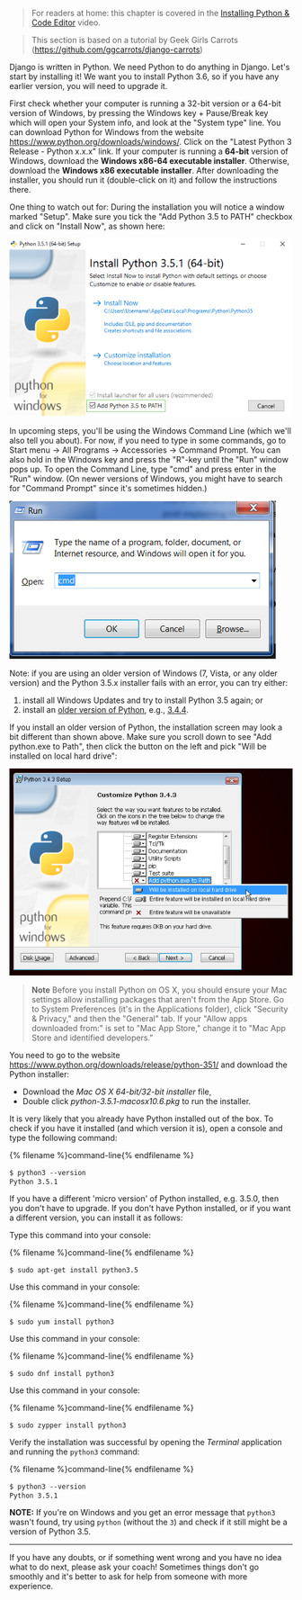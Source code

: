 > For readers at home: this chapter is covered in the [Installing Python & Code Editor](https://www.youtube.com/watch?v=pVTaqzKZCdA) video.

> This section is based on a tutorial by Geek Girls Carrots (https://github.com/ggcarrots/django-carrots)

Django is written in Python. We need Python to do anything in Django. Let's start by installing it! We want you to install Python 3.6, so if you have any earlier version, you will need to upgrade it.


<!--sec data-title="Windows" data-id="python_windows" data-collapse=true ces-->

First check whether your computer is running a 32-bit version or a 64-bit version of Windows, by pressing the Windows key + Pause/Break key which will open your System info, and look at the "System type" line. You can download Python for Windows from the website https://www.python.org/downloads/windows/. Click on the "Latest Python 3 Release - Python x.x.x" link. If your computer is running a **64-bit** version of Windows, download the **Windows x86-64 executable installer**. Otherwise, download the **Windows x86 executable installer**. After downloading the installer, you should run it (double-click on it) and follow the instructions there.

One thing to watch out for: During the installation you will notice a window marked "Setup". Make sure you tick the "Add Python 3.5 to PATH" checkbox and click on "Install Now", as shown here:

![Don't forget to add Python to the Path](../python_installation/images/python-installation-options.png)

In upcoming steps, you'll be using the Windows Command Line (which we'll also tell you about). For now, if you need to type in some commands, go to Start menu → All Programs → Accessories → Command Prompt. You can also hold in the Windows key and press the "R"-key until the "Run" window pops up. To open the Command Line, type "cmd" and press enter in the "Run" window. (On newer versions of Windows, you might have to search for "Command Prompt" since it's sometimes hidden.)

![Type "cmd" in the "Run" window](../python_installation/images/windows-plus-r.png)

Note: if you are using an older version of Windows (7, Vista, or any older version) and the Python 3.5.x installer fails with an error, you can try either:
1. install all Windows Updates and try to install Python 3.5 again; or
2. install an [older version of Python](https://www.python.org/downloads/windows/), e.g., [3.4.4](https://www.python.org/downloads/release/python-344/).

If you install an older version of Python, the installation screen may look a bit different than shown above. Make sure you scroll down to see "Add python.exe to Path", then click the button on the left and pick "Will be installed on local hard drive":

![Add Python to the Path, older versions](../python_installation/images/add_python_to_windows_path.png)

<!--endsec-->

<!--sec data-title="OS X" data-id="python_OSX"
data-collapse=true ces-->

> **Note** Before you install Python on OS X, you should ensure your Mac settings allow installing packages that aren't from the App Store. Go to System Preferences (it's in the Applications folder), click "Security & Privacy," and then the "General" tab. If your "Allow apps downloaded from:" is set to "Mac App Store," change it to "Mac App Store and identified developers."

You need to go to the website https://www.python.org/downloads/release/python-351/ and download the Python installer:

* Download the *Mac OS X 64-bit/32-bit installer* file,
* Double click *python-3.5.1-macosx10.6.pkg* to run the installer.

<!--endsec-->

<!--sec data-title="Linux" data-id="python_linux"
data-collapse=true ces-->

It is very likely that you already have Python installed out of the box. To check if you have it installed (and which version it is), open a console and type the following command:

{% filename %}command-line{% endfilename %}
```
$ python3 --version
Python 3.5.1
```

If you have a different 'micro version' of Python installed, e.g. 3.5.0, then you don't have to upgrade. If you don't have Python installed, or if you want a different version, you can install it as follows:


<!--endsec-->

<!--sec data-title="Debian or Ubuntu" data-id="python_debian"
data-collapse=true ces-->

Type this command into your console:

{% filename %}command-line{% endfilename %}
```
$ sudo apt-get install python3.5
```

<!--endsec-->

<!--sec data-title="Fedora (up to 21)" data-id="python_fedora"
data-collapse=true ces-->


Use this command in your console:

{% filename %}command-line{% endfilename %}
```
$ sudo yum install python3
```

<!--endsec-->

<!--sec data-title="Fedora (22+)" data-id="python_fedora22"
data-collapse=true ces-->

Use this command in your console:

{% filename %}command-line{% endfilename %}
```
$ sudo dnf install python3
```

<!--endsec-->

<!--sec data-title="openSUSE" data-id="python_openSUSE"
data-collapse=true ces-->

Use this command in your console:

{% filename %}command-line{% endfilename %}
```
$ sudo zypper install python3
```

<!--endsec-->

Verify the installation was successful by opening the *Terminal* application and running the `python3` command:

{% filename %}command-line{% endfilename %}
```
$ python3 --version
Python 3.5.1
```

**NOTE:** If you're on Windows and you get an error message that `python3` wasn't found, try using `python` (without the `3`) and check if it still might be a version of Python 3.5.

----

If you have any doubts, or if something went wrong and you have no idea what to do next, please ask your coach! Sometimes things don't go smoothly and it's better to ask for help from someone with more experience.
